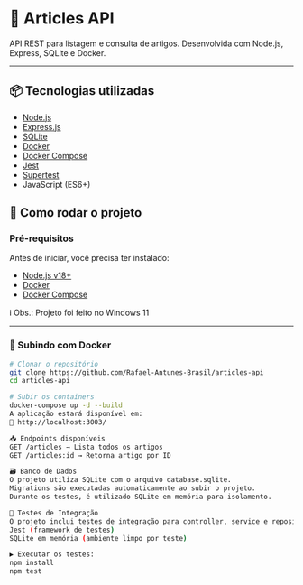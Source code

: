 # 📰 Articles API

API REST para listagem e consulta de artigos. Desenvolvida com Node.js, Express, SQLite e Docker.

---

## 📦 Tecnologias utilizadas

- [Node.js](https://nodejs.org/)
- [Express.js](https://expressjs.com/)
- [SQLite](https://www.sqlite.org/index.html)
- [Docker](https://www.docker.com/)
- [Docker Compose](https://docs.docker.com/compose/)
- [Jest](https://jestjs.io/)
- [Supertest](https://github.com/visionmedia/supertest)
- JavaScript (ES6+)

## 🚀 Como rodar o projeto

### Pré-requisitos

Antes de iniciar, você precisa ter instalado:

- [Node.js v18+](https://nodejs.org/)
- [Docker](https://www.docker.com/products/docker-desktop)
- [Docker Compose](https://docs.docker.com/compose/install/)

ℹ️ Obs.: Projeto foi feito no Windows 11

---

### 🔧 Subindo com Docker

```bash
# Clonar o repositório
git clone https://github.com/Rafael-Antunes-Brasil/articles-api
cd articles-api

# Subir os containers
docker-compose up -d --build
A aplicação estará disponível em:
📍 http://localhost:3003/

📥 Endpoints disponíveis
GET /articles → Lista todos os artigos
GET /articles:id → Retorna artigo por ID

🗃️ Banco de Dados
O projeto utiliza SQLite com o arquivo database.sqlite.
Migrations são executadas automaticamente ao subir o projeto.
Durante os testes, é utilizado SQLite em memória para isolamento.

🧪 Testes de Integração
O projeto inclui testes de integração para controller, service e repository usando:
Jest (framework de testes)
SQLite em memória (ambiente limpo por teste)

▶️ Executar os testes:
npm install
npm test